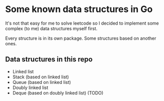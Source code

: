 # Some known data structures in Go

It's not that easy for me to solve leetcode so I decided to implement some complex (to me) data structures myself first.

Every structure is in its own package. Some structures based on another ones. 

## Data structures in this repo

- Linked list  
- Stack (based on linked list)  
- Queue (based on linked list)  
- Doubly linked list
- Deque (based on doubly linked list) (TODO)